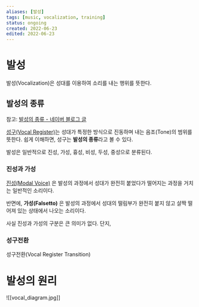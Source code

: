 ```yaml
---
aliases: [발성]
tags: [music, vocalization, training]
status: ongoing
created: 2022-06-23
edited: 2022-06-23
---
```


# 발성
발성(Vocalization)은 성대를 이용하여 소리를 내는 행위를 뜻한다.

## 발성의 종류
참고: [발성의 종류 - 네이버 블로그 글](https://m.blog.naver.com/pbsangel78/220794099502)

[성구(Vocal Register)](https://en.wikipedia.org/wiki/Vocal_register)는 성대가 특정한 방식으로 진동하며 내는 음조(Tone)의 범위를 뜻한다. 쉽게 이해하면, 성구는 **발성의 종류**라고 볼 수 있다.

발성은 일반적으로 진성, 가성, 흉성, 비성, 두성, 중성으로 분류된다.

### 진성과 가성
[진성(Modal Voice)](https://en.wikipedia.org/wiki/Modal_voice) 은 발성의 과정에서 성대가 완전히 붙었다가 떨어지는 과정을 거치는 일반적인 소리이다.

반면에, **가성(Falsetto)** 은 발성의 과정에서 성대의 떨림부가 완전히 붙지 않고 살짝 떨어져 있는 상태에서 나오는 소리이다.

사실 진성과 가성의 구분은 큰 의미가 없다. 단지, 

### 성구전환
성구전환(Vocal Register Transition)

# 발성의 원리
![[vocal_diagram.jpg]]